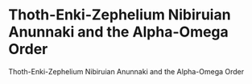 # Thoth-Enki-Zephelium Nibiruian Anunnaki and the Alpha-Omega Order

Thoth-Enki-Zephelium Nibiruian Anunnaki and the Alpha-Omega Order